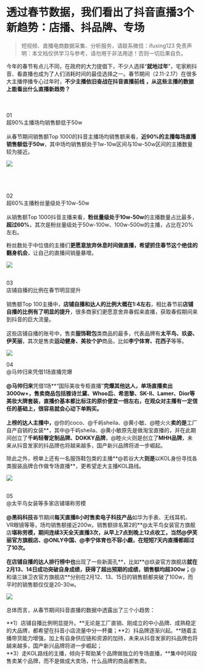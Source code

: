 # 透过春节数据，我们看出了抖音直播3个新趋势：店播、抖品牌、专场


>
> 短视频、直播电商数据采集、分析服务，请联系微信：ifuxing123
> 免责声明：本文档仅供学习与参考，请勿用于非法用途！否则一切后果自负。
> 


今年的春节有点儿不同，在政府的大力提倡下，不少人选择“**就地过年**”，宅家刷抖音、看直播也成为了人们消耗时间的最佳选择之一。春节期间（2.11-2.17）在很多大主播停播专心过年时，**不少主播依旧奋战在抖音直播前线** **，从这些主播的数据上能看出什么直播新趋势？**
<br > <br >
<br >
<br >01<br >超90%主播场均销售额低于50w<br >
<br >从春节期间销售额Top 1000的抖音主播场均销售额来看，**近90%的主播每场直播销售额低于50w**，其中场均销售额处于1w-10w区间与10w-50w区间的主播数量较为接近。

![](https://cdn.nlark.com/yuque/0/2021/webp/97322/1614130683001-c24c88c0-bec2-4a15-a73d-6d80e3637666.webp#align=left&display=inline&height=604&margin=%5Bobject%20Object%5D&originHeight=988&originWidth=1080&size=0&status=done&style=none&width=660)<br >
<br >
<br >
<br >
<br >02<br >超60%主播粉丝量级处于10w-50w<br >
<br >从销售额Top 1000抖音主播来看，**粉丝量级处于10w-50w**的主播数量占比最多，**超过60%**，其次是粉丝量级处于50w-100w、100w-500w的主播，占比在20%左右。

粉丝数处于中位值的主播们**更愿意放弃休息时间做直播，希望抓住春节这个绝佳的翻身机会**，让自己的直播间销量暴增。

![](https://cdn.nlark.com/yuque/0/2021/webp/97322/1614130683024-9afd7d8a-d109-4ddb-8c7c-42deae84a323.webp#align=left&display=inline&height=604&margin=%5Bobject%20Object%5D&originHeight=988&originWidth=1080&size=0&status=done&style=none&width=660)<br >
<br > 

03<br >店铺自播的比例在春节明显提升<br >
<br >销售额Top 100主播中，**店铺自播和达人的比例大概在1:4左右**，相比春节前**店铺自播的比例有了明显的提升**，很多商家们更愿意舍弃春假来直播，获取春假期间来到抖音的巨大流量。<br >
<br >这些店铺自播的账号中，售卖**服饰鞋包**类商品的最多，代表品牌有**太平鸟、玖姿、伊芙丽**，其次是售卖**运动健身、美妆个护**商品，比如**李宁体育、花西子**等等。

![](https://cdn.nlark.com/yuque/0/2021/webp/97322/1614130682945-c20ed5fc-453a-4b15-90ee-d376af3b8ebb.webp#align=left&display=inline&height=604&margin=%5Bobject%20Object%5D&originHeight=988&originWidth=1080&size=0&status=done&style=none&width=660)<br >


04<br >@马帅归来凭借1场直播完爆<br >
<br >**@马帅归来**凭借1场**“国际美妆专柜直播”**完爆其他达人，单场直播卖出3000w+，售卖商品包括雅诗兰黛、Whoo后、希思黎、SK-Ⅱ、Lamer、Dior等美妆大牌套装，直播价基本都比标注的原价便宜一倍左右，在观众对主播有一定信任的基础上，很容易就会心动下单购买。<br > <br >上榜的达人主播中，**@你的coco、@千屿sheila、@黄小敏、@睦火火**卖的是**工厂自产自销的女装**，其中@千屿sheila、@黄小敏原先是做淘宝直播的，并在此期间创立了**千屿轻奢定制品牌、DOKKY品牌**，@睦火火则是创立了**MHH品牌**，未来从抖音发家的抖品牌也将越来越多，国产新兴品牌将进一步崛起。

除此之外，榜单上还有一名服饰鞋包类的主播**@若谷大大**则是**以KOL身份寻找各类服装品牌合作做专场直播**，更希望走大主播KOL路线。

![](https://cdn.nlark.com/yuque/0/2021/webp/97322/1614130682875-b8de8e26-1342-4f0a-83f2-abe58e15fe86.webp#align=left&display=inline&height=604&margin=%5Bobject%20Object%5D&originHeight=988&originWidth=1080&size=0&status=done&style=none&width=660)<br >
<br > 

05<br >@太平鸟女装等多家店铺堪称劳模<br >
<br >**@黑码科技**春节期间**每天直播8小时售卖电子科技产品**如华为手表、无线耳机、VR眼镜等等，场均销售额接近200w。销售额排名第2的**@太平鸟女装官方旗舰店**堪称劳模，**期间连续3天全天直播3次**，从早上7点到晚上12点收工，当然@伊芙丽官方旗舰店、@ONLY中国、@李宁体育也不容小觑，**在短短7天内直播都超过了10次**。<br > <br >在店铺自播的达人排行榜中也**出现了一些新面孔**，比如**@玖姿官方旗舰店**就在2月13、14日成功突破自身成绩，获得了超出预期的成绩，销售额均超300w；**@和谐三妹卫衣官方旗舰店**分别在2月12、13、15日的销售额都突破了100w，而平时的销售额仅仅是20-30w。

![](https://cdn.nlark.com/yuque/0/2021/webp/97322/1614130682987-86a90298-d836-47df-9d7a-95cbadc4f1fa.webp#align=left&display=inline&height=604&margin=%5Bobject%20Object%5D&originHeight=988&originWidth=1080&size=0&status=done&style=none&width=660)<br >
<br >总体而言，从春节期间抖音直播的数据中透露出了三个小趋势：

**1）店铺自播比例明显提升。**无论是工厂直销、刚成立的中小品牌、成熟稳定的大品牌，都希望在抖音小店流量中分一杯羹；**2）抖品牌逐渐兴起。**随着主播带货能力增强，加上有自身供应链和资源的加持，未来从抖音发家的抖品牌也将越来越多，国产新兴品牌将进一步崛起；<br >**3）走KOL路线的主播，倾向于帮助某个品牌做独立的专场直播，**集中时间段售卖某个品牌，而不是做成大卖场，什么品牌的商品都售卖。

